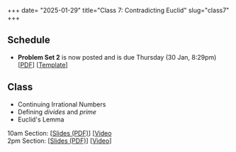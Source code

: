+++
date= "2025-01-29"
title="Class 7: Contradicting Euclid"
slug="class7"
+++

## Schedule

- **Problem Set 2** is now posted and is due Thursday (30 Jan, 8:29pm) [[PDF](/docs/ps2.pdf)] [[Template](https://www.overleaf.com/read/wckvjvmxvfsc#a6fe27)]

## Class

- Continuing Irrational Numbers
- Defining _divides_ and _prime_
- Euclid's Lemma

10am Section: [[Slides (PDF)](https://www.dropbox.com/scl/fi/addcfi73hxjmkls3iexe6/cs2120-class07-dave.pdf?rlkey=bxo7x3cr93gv861g2vbzxyo5j&dl=0)] [[Video](https://uva.hosted.panopto.com/Panopto/Pages/Viewer.aspx?id=2f556577-3527-451d-a48c-b27600f646e9)  
2pm Section: [[Slides (PDF)](https://virginia.box.com/s/1ygabgnbwx87o7oxynztnxs27qhozq8d)] [[Video](https://uva.hosted.panopto.com/Panopto/Pages/Viewer.aspx?id=90fd47f3-2da2-4022-9bf2-b27401392bc6)]
